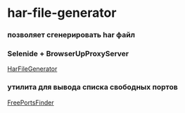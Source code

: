 # har-file-generator   

### позволяет сгенерировать har файл
### Selenide + BrowserUpProxyServer
[HarFileGenerator](src/test/java/HarGenerator.java)
### утилита для вывода списка свободных портов  

[FreePortsFinder](src/test/java/FreePortFinder.java)